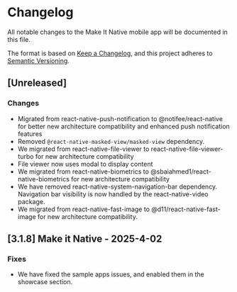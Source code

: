 # Changelog

All notable changes to the Make It Native mobile app will be documented in this file.

The format is based on [Keep a Changelog](https://keepachangelog.com/en/1.0.0/), and this project adheres to [Semantic Versioning](https://semver.org/spec/v2.0.0.html).

## [Unreleased]

### Changes

-   Migrated from react-native-push-notification to @notifee/react-native for better new architecture compatibility and enhanced push notification features
-   Removed `@react-native-masked-view/masked-view` dependency.
-   We migrated from react-native-file-viewer to react-native-file-viewer-turbo for new architecture compatibility
-   File viewer now uses modal to display content
-   We migrated from react-native-biometrics to @sbaiahmed1/react-native-biometrics for new architecture compatibility
-   We have removed react-native-system-navigation-bar dependency. Navigation bar visibility is now handled by the react-native-video package.
-   We migrated from react-native-fast-image to @d11/react-native-fast-image for new architecture compatibility.

## [3.1.8] Make it Native - 2025-4-02

### Fixes

-   We have fixed the sample apps issues, and enabled them in the showcase section.
